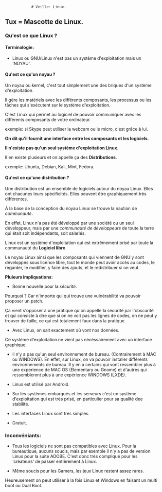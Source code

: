 				# Veille: Linux.

## Tux = Mascotte de Linux.

### Qu'est ce que Linux ?

#### Terminologie:

- Linux ou GNU/Linux n'est pas un système d'exploitation mais un 'NOYAU'.

#### Qu'est ce qu'un noyau ?

Un noyau ou kernel, c'est tout simplement une des briques d'un système d'exploitation.

Il gère les matériels avec les différents composants, les processus ou les tâches qui s'exécutent sur le système d'exploitation.

C'est Linux qui permet au logiciel de pouvoir communiquer avec les différents composants de votre ordinateur.

exemple: si Skype peut utiliser la webcam ou le micro, c'est grâce à lui.

**On dit qu'il fournit une interface entre les composants et les logiciels.**

**Il n'existe pas qu'un seul système d'exploitation Linux.**

Il en existe plusieurs et on appelle ça des **Distributions**.

exemple: Ubuntu, Debian, Kali, Mint, Fedora.

#### Qu'est ce qu'une distribution ?

Une distribution est un ensemble de logiciels autour du noyau Linux.
Elles ont chacunes leurs spécificités.
Elles peuvent être graphiquement très différentes.

À la base de la conception du noyau Linux se trouve la naution de *communauté*.

En effet, Linux n'a pas été développé par une société ou un seul développeur, mais par une *communauté de développeurs* de toute la terre qui était soit indépendants, soit salariés.

Linux est un système d'exploitation qui est extrêmement prisé par toute la communauté du **Logiciel libre**.

Le noyau Linux ainsi que les composants qui viennent de GNU y sont développés sous licence libre, tout le monde peut avoir accès au codes, le regarder, le modifier, y faire des ajouts, et le redistribuer si on veut.

**Pluieurs impliquations:**

- Bonne nouvelle pour la *sécurité*.

Pourquoi ? Car n'importe qui qui trouve une vulnérabilité va pouvoir proposer un patch.

Ça vient s'opposer à une pratique qu'on appelle la sécurité par l'obscurité et qui consiste à dire que si on ne voit pas les lignes de codes, on ne peut y trouver de faille, ce qui est totalement faux dans la pratique. 

- Avec Linux, on sait exactement où vont nos données.

Ce système d'exploitation ne vient pas nécéssairement avec un interface graphique.

- Il n'y a pas qu'un seul environnement de bureau. (Contrairement à MAC ou WINDOWS).
En effet, sur Linux, on va pouvoir installer différents environnements de bureau. Il y en a certains qui vont ressembler plus à une experience de MAC OS (Elementary ou Gnome) et d'autres qui ressembleront plus à une expérience WINDOWS (LXDE).

- Linux est utilisé par Android.

- Sur les systèmes embarqués et les serveurs c'est un système d'exploitation qui est très prisé, en particulier pour sa qualité dee stabilité.

- Les interfaces Linux sont très simples.

- Gratuit.

### Inconvéniants:

- Tous les logiciels ne sont pas compatibles avec Linux.
Pour la bureautique, aucuns soucis, mais par exemple il n'y a pas de version Linux pour la suite ADOBE.
C'est donc très compliqué pour les 'créateurs' de passer entièrement à Linux.

- Même soucis pour les Gamers, les jeux Linux restent assez rares.


Heureusement on peut utiliser à la fois Linux et Windows en faisant un multi boot ou Dual Boot.

